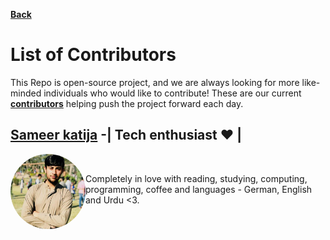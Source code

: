 **[Back](https://github.com/sameerkatija/resources)**
# List of Contributors

This Repo is open-source project, and we are always looking for more like-minded individuals who would like to contribute! These are our current [**contributors**](https://github.com/sameerkatija/resources/graphs/contributors) helping push the project forward each day.

## [Sameer katija](https://github.com/sameerkatija) -| Tech enthusiast :heart: |

<img align="left" width="120" height="120" style="border-radius:50%" src="https://github.com/reactnodej32/deliveryapp/blob/master/contributors/ano.jpg">

  <br />

  <p>Completely in love with reading, studying, computing, programming, coffee and languages - German, English and Urdu <3.</p>

  <br />

<br/>